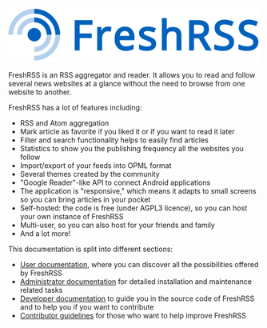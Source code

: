 ![FreshRSS logo](img/logo_freshrss.png)

FreshRSS is an RSS aggregator and reader. It allows you to read and follow several news websites at a glance without the need to browse from one website to another.

FreshRSS has a lot of features including:

* RSS and Atom aggregation
* Mark article as favorite if you liked it or if you want to read it later
* Filter and search functionality helps to easily find articles
* Statistics to show you the publishing frequency all the websites you follow
* Import/export of your feeds into OPML format
* Several themes created by the community
* "Google Reader"-like API to connect Android applications
* The application is "responsive," which means it adapts to small screens so you can bring articles in your pocket
* Self-hosted: the code is free (under AGPL3 licence), so you can host your own instance of FreshRSS
* Multi-user, so you can also host for your friends and family
* And a lot more!

This documentation is split into different sections:

* [User documentation](./users/02_First_steps.md), where you can discover all the possibilities offered by FreshRSS
* [Administrator documentation](./admins/01_Index.md) for detailed installation and maintenance related tasks
* [Developer documentation](./developers/01_Index.md) to guide you in the source code of FreshRSS and to help you if you want to contribute
* [Contributor guidelines](./contributing.md) for those who want to help improve FreshRSS
